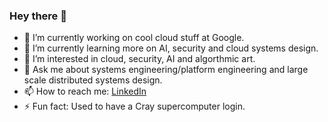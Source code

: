 ### Hey there 👋

- 🔭 I’m currently working on cool cloud stuff at Google.
- 🌱 I’m currently learning more on AI, security and cloud systems design.
- 👀 I’m interested in cloud, security, AI and algorthmic art.
- 💬 Ask me about systems engineering/platform engineering and large scale distributed systems design.
- 📫 How to reach me: [LinkedIn](https://www.linkedin.com/in/daniellees/) 
- ⚡ Fun fact: Used to have a Cray supercomputer login.

<!--
**thepawn1/thepawn1** is a ✨ _special_ ✨ repository because its `README.md` (this file) appears on your GitHub profile.
-->
